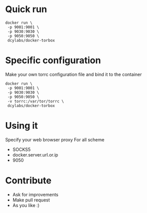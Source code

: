 # Quick run 
```
docker run \
 -p 9001:9001 \
 -p 9030:9030 \
 -p 9050:9050 \
 dcylabs/docker-torbox
```
# Specific configuration 
Make your own torrc configuration file and bind it to the container
```
docker run \
 -p 9001:9001 \
 -p 9030:9030 \
 -p 9050:9050 \
 -v torrc:/var/tor/torrc \
 dcylabs/docker-torbox
```
# Using it 
Specify your web browser proxy 
For all scheme
* SOCKS5
* docker.server.url.or.ip
* 9050
# Contribute 
* Ask for improvements
* Make pull request 
* As you like :)